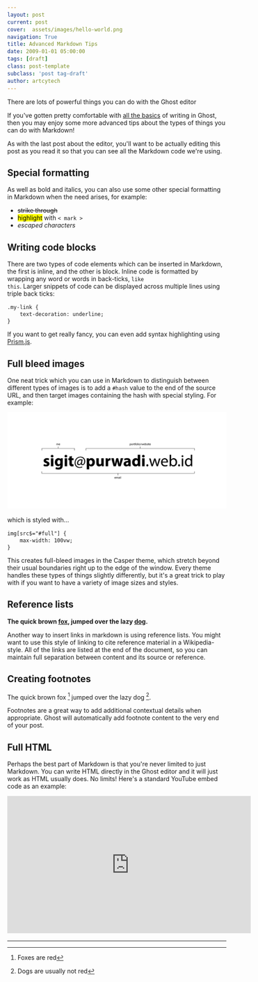 ```yaml
---
layout: post
current: post
cover:  assets/images/hello-world.png
navigation: True
title: Advanced Markdown Tips
date: 2009-01-01 05:00:00
tags: [draft]
class: post-template
subclass: 'post tag-draft'
author: artcytech
---
```


There are lots of powerful things you can do with the Ghost editor

If you've gotten pretty comfortable with <a href="#">all the basics</a> of writing in Ghost, then you may enjoy some more advanced tips about the types of things you can do with Markdown!

As with the last post about the editor, you'll want to be actually editing this post as you read it so that you can see all the Markdown code we're using.

## Special formatting

As well as bold and italics, you can also use some other special formatting in Markdown when the need arises, for example:

* <s>strike through</s>
* <mark>highlight</mark> with <code>< mark ></code>
* *escaped characters*

## Writing code blocks
There are two types of code elements which can be inserted in Markdown, the first is inline, and the other is block. Inline code is formatted by wrapping any word or words in back-ticks, <code>like this</code>. Larger snippets of code can be displayed across multiple lines using triple back ticks:

<pre><code>.my-link {
    text-decoration: underline;
}
</code></pre>

If you want to get really fancy, you can even add syntax highlighting using <a href="http://prismjs.com/">Prism.js</a>.

## Full bleed images

One neat trick which you can use in Markdown to distinguish between different types of images is to add a <code>#hash</code> value to the end of the source URL, and then target images containing the hash with special styling. For example:

![img](assets/images/sigit-cover-wht.png#full)

which is styled with...

<pre><code>img[src$=&quot;#full&quot;] {
    max-width: 100vw;
}
</code></pre>

This creates full-bleed images in the Casper theme, which stretch beyond their usual boundaries right up to the edge of the window. Every theme handles these types of things slightly differently, but it's a great trick to play with if you want to have a variety of image sizes and styles.

## Reference lists

<strong>The quick brown <a href="https://en.wikipedia.org/wiki/Fox" title="Wikipedia: Fox">fox</a>, jumped over the lazy <a href="https://en.wikipedia.org/wiki/Dog" title="Wikipedia: Dog">dog</a>.</strong>

Another way to insert links in markdown is using reference lists. You might want to use this style of linking to cite reference material in a Wikipedia-style. All of the links are listed at the end of the document, so you can maintain full separation between content and its source or reference.

## Creating footnotes

The quick brown fox [^1] jumped over the lazy dog [^2].

Footnotes are a great way to add additional contextual details when appropriate. Ghost will automatically add footnote content to the very end of your post.

## Full HTML

Perhaps the best part of Markdown is that you're never limited to just Markdown. You can write HTML directly in the Ghost editor and it will just work as HTML usually does. No limits! Here's a standard YouTube embed code as an example:

<iframe width="560" height="315" src="https://www.youtube.com/embed/Cniqsc9QfDo?rel=0&amp;showinfo=0" frameborder="0" allowfullscreen></iframe>

---

[^1]: Foxes are red 
[^2]: Dogs are usually not red
